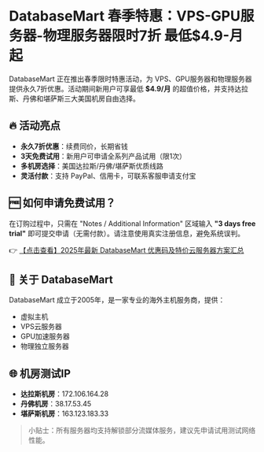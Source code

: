 # DatabaseMart 春季特惠：VPS-GPU服务器-物理服务器限时7折 最低$4.9-月起

DatabaseMart 正在推出春季限时特惠活动，为 VPS、GPU服务器和物理服务器提供永久7折优惠。活动期间新用户可享最低 **$4.9/月** 的超值价格，并支持达拉斯、丹佛和堪萨斯三大美国机房自由选择。

## 🔥 活动亮点

- **永久7折优惠**：续费同价，长期省钱
- **3天免费试用**：新用户可申请全系列产品试用（限1次）
- **多机房选择**：美国达拉斯/丹佛/堪萨斯优质线路
- **灵活付款**：支持 PayPal、信用卡，可联系客服申请支付宝

## 🆓 如何申请免费试用？

在订购过程中，只需在 "Notes / Additional Information" 区域输入 **"3 days free trial"** 即可提交申请（无需付款）。请注意使用真实注册信息，避免系统误判。

👉 [【点击查看】2025年最新 DatabaseMart 优惠码及特价云服务器方案汇总](https://bit.ly/DatabaseMart)

## 📌 关于 DatabaseMart

DatabaseMart 成立于2005年，是一家专业的海外主机服务商，提供：

- 虚拟主机
- VPS云服务器
- GPU加速服务器
- 物理独立服务器

## 🌐 机房测试IP

- **达拉斯机房**：172.106.164.28
- **丹佛机房**：38.17.53.45
- **堪萨斯机房**：163.123.183.33

> 小贴士：所有服务器均支持解锁部分流媒体服务，建议先申请试用测试网络性能。